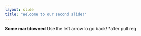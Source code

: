 ```yaml
---
layout: slide
title: "Welcome to our second slide!"
---
```

**Some markdowned**
Use the left arrow to go back!
*after pull req